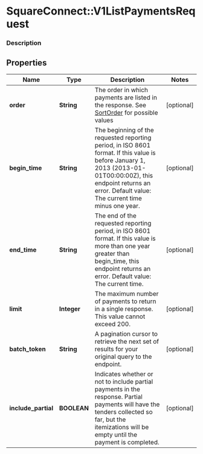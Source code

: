 # SquareConnect::V1ListPaymentsRequest

### Description



## Properties
Name | Type | Description | Notes
------------ | ------------- | ------------- | -------------
**order** | **String** | The order in which payments are listed in the response. See [SortOrder](#type-sortorder) for possible values | [optional] 
**begin_time** | **String** | The beginning of the requested reporting period, in ISO 8601 format. If this value is before January 1, 2013 (2013-01-01T00:00:00Z), this endpoint returns an error. Default value: The current time minus one year. | [optional] 
**end_time** | **String** | The end of the requested reporting period, in ISO 8601 format. If this value is more than one year greater than begin_time, this endpoint returns an error. Default value: The current time. | [optional] 
**limit** | **Integer** | The maximum number of payments to return in a single response. This value cannot exceed 200. | [optional] 
**batch_token** | **String** | A pagination cursor to retrieve the next set of results for your original query to the endpoint. | [optional] 
**include_partial** | **BOOLEAN** | Indicates whether or not to include partial payments in the response. Partial payments will have the tenders collected so far, but the itemizations will be empty until the payment is completed. | [optional] 


